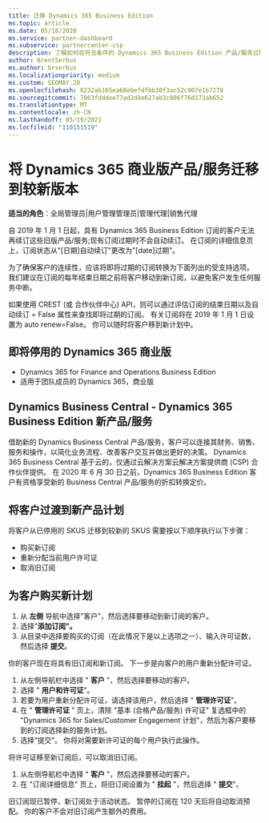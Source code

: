 ```yaml
---
title: 迁移 Dynamics 365 Business Edition
ms.topic: article
ms.date: 05/18/2020
ms.service: partner-dashboard
ms.subservice: partnercenter-csp
description: 了解如何在符合条件的 Dynamics 365 Business Edition 产品/服务过期之前将其迁移到较新版本。
author: BrentSerbus
ms.author: brserbus
ms.localizationpriority: medium
ms.custom: SEOMAY.20
ms.openlocfilehash: 8232ab165ea68ebefdfbb30f3ac52c907e1b7278
ms.sourcegitcommit: 7063fdddee77ad2d8e627ab3c806f76d173ab652
ms.translationtype: MT
ms.contentlocale: zh-CN
ms.lasthandoff: 05/19/2021
ms.locfileid: "110151519"
---
```

# <a name="migrate-dynamics-365-business-edition-offers-to-newer-versions"></a>将 Dynamics 365 商业版产品/服务迁移到较新版本

**适当的角色**：全局管理员|用户管理管理员|管理代理|销售代理

自 2019 年 1 月 1 日起，具有 Dynamics 365 Business Edition 订阅的客户无法再续订这些旧版产品/服务;现有订阅过期时不会自动续订。 在订阅的详细信息页上，订阅状态从"[日期]自动续订"更改为"[date]过期"。

为了确保客户的连续性，应该将即将过期的订阅转换为下面列出的受支持选项。 我们建议在订阅的每年结束日期之前将客户移动到新订阅，以避免客户发生任何服务中断。

如果使用 CREST (或 合作伙伴中心) API，则可以通过评估订阅的结束日期以及自动续订 = False 属性来查找即将过期的订阅。 有关订阅将在 2019 年 1 月 1 日设置为 auto renew=False。 你可以随时将客户移到新计划中。 

## <a name="the-dynamics-365-business-editions-being-retired"></a>即将停用的 Dynamics 365 商业版

- Dynamics 365 for Finance and Operations Business Edition
- 适用于团队成员的 Dynamics 365，商业版

## <a name="dynamics-business-central---the-dynamics-365-business-edition-new-offers"></a>Dynamics Business Central - Dynamics 365 Business Edition 新产品/服务

借助新的 Dynamics Business Central 产品/服务，客户可以连接其财务、销售、服务和操作，以简化业务流程、改善客户交互并做出更好的决策。 Dynamics 365 Business Central 基于云的，仅通过云解决方案云解决方案提供商 (CSP) 合作伙伴提供。
在 2020 年 6 月 30 日之前，Dynamics 365 Business Edition 客户有资格享受新的 Business Central 产品/服务的折扣转换定价。

## <a name="transition-customers-to-new-product-plans"></a>将客户过渡到新产品计划

 将客户从已停用的 SKUS 迁移到较新的 SKUS 需要按以下顺序执行以下步骤：

- 购买新订阅
- 重新分配当前用户许可证
- 取消旧订阅

## <a name="purchase-the-new-plan-for-your-customer"></a>为客户购买新计划

1. 从 **左侧** 导航中选择"客户"，然后选择要移动到新订阅的客户。
2. 选择"**添加订阅"。**
3. 从目录中选择要购买的订阅（在此情况下是以上选项之一）、输入许可证数，然后选择 **提交**。 

你的客户现在将具有旧订阅和新订阅。 下一步是向客户的用户重新分配许可证。

1. 从左侧导航栏中选择 " **客户** "，然后选择要移动的客户。
2. 选择 " **用户和许可证**"。
3. 若要为用户重新分配许可证，请选择该用户，然后选择 " **管理许可证**"。 
4. 在 " **管理许可证** " 页上，清除 "基本 (合格产品/服务) 许可证" 复选框中的 "Dynamics 365 for Sales/Customer Engagement 计划"，然后为客户要移到的订阅选择新的服务计划。 
5. 选择“提交”。 你将对需要新许可证的每个用户执行此操作。 

将许可证移至新订阅后，可以取消旧订阅。 

1. 从左侧导航栏中选择 " **客户** "，然后选择要移动的客户。
2. 在 "订阅详细信息" 页上，将旧订阅设置为 " **挂起** "，然后选择 " **提交**"。

旧订阅现已暂停，新订阅处于活动状态。 暂停的订阅在 120 天后将自动取消预配。 你的客户不会对旧订阅产生额外的费用。
